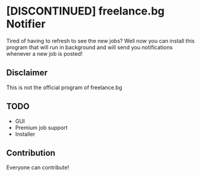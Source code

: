 # [DISCONTINUED] freelance.bg Notifier
Tired of having to refresh to see the new jobs? Well now you can install this program that will run in background and will send you notifications whenever a new job is posted!

## Disclaimer
This is not the official program of freelance.bg

## TODO
* GUI
* Premium job support
* Installer

## Contribution
Everyone can contribute!
